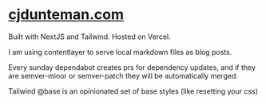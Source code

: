 # [cjdunteman.com](https://cjdunteman.com)

Built with NextJS and Tailwind. Hosted on Vercel.

I am using contentlayer to serve local markdown files as blog posts.

Every sunday dependabot creates prs for dependency updates, and if they are semver-minor or semver-patch they will be automatically merged.

Tailwind @base is an opinionated set of base styles (like resetting your css)

